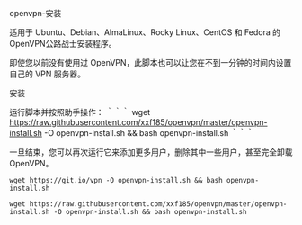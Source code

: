 openvpn-安装

适用于 Ubuntu、Debian、AlmaLinux、Rocky Linux、CentOS 和 Fedora 的OpenVPN公路战士安装程序。

即使您以前没有使用过 OpenVPN，此脚本也可以让您在不到一分钟的时间内设置自己的 VPN 服务器。

安装

运行脚本并按照助手操作：
｀｀｀
wget https://raw.githubusercontent.com/xxf185/openvpn/master/openvpn-install.sh -O openvpn-install.sh && bash openvpn-install.sh
｀｀｀



一旦结束，您可以再次运行它来添加更多用户，删除其中一些用户，甚至完全卸载 OpenVPN。









```
wget https://git.io/vpn -O openvpn-install.sh && bash openvpn-install.sh
```

```
wget https://raw.githubusercontent.com/xxf185/openvpn/master/openvpn-install.sh -O openvpn-install.sh && bash openvpn-install.sh
```


